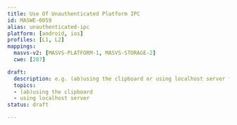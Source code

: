 ```yaml
---
title: Use Of Unauthenticated Platform IPC
id: MASWE-0059
alias: unauthenticated-ipc
platform: [android, ios]
profiles: [L1, L2]
mappings:
  masvs-v2: [MASVS-PLATFORM-1, MASVS-STORAGE-2]
  cwe: [287]

draft:
  description: e.g. (ab)using the clipboard or using localhost server for IPC
  topics:
  - (ab)using the clipboard
  - using localhost server
status: draft

---
```


